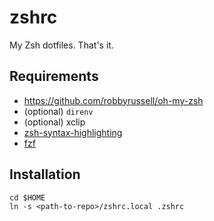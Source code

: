 zshrc
=====

My Zsh dotfiles. That's it.

## Requirements

* https://github.com/robbyrussell/oh-my-zsh
* (optional) `direnv`
* (optional) xclip
* [zsh-syntax-highlighting](https://github.com/zsh-users/zsh-syntax-highlighting/blob/master/INSTALL.md)
* [fzf](https://github.com/junegunn/fzf)

## Installation

```
cd $HOME
ln -s <path-to-repo>/zshrc.local .zshrc
```
